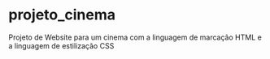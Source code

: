 # projeto_cinema

Projeto de Website para um cinema com a linguagem de marcação HTML e a linguagem de estilização CSS
